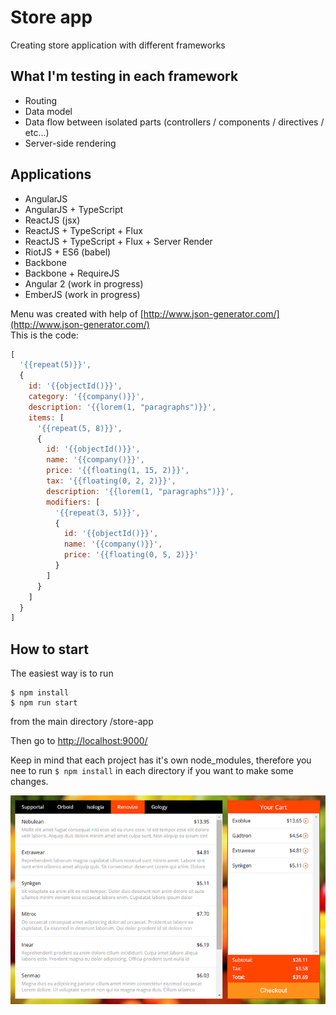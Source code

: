 # Store app

Creating store application with different frameworks

## What I'm testing in each framework

* Routing
* Data model
* Data flow between isolated parts (controllers / components / directives / etc...)
* Server-side rendering


## Applications

* AngularJS
* AngularJS + TypeScript
* ReactJS (jsx)
* ReactJS + TypeScript + Flux
* ReactJS + TypeScript + Flux + Server Render
* RiotJS + ES6 (babel)
* Backbone
* Backbone + RequireJS
* Angular 2 (work in progress)
* EmberJS (work in progress)


Menu was created with help of [http://www.json-generator.com/](http://www.json-generator.com/)<br>
This is the code:
```javascript
[
  '{{repeat(5)}}',
  {
    id: '{{objectId()}}',
    category: '{{company()}}',
    description: '{{lorem(1, "paragraphs")}}',
    items: [
      '{{repeat(5, 8)}}',
      {
		id: '{{objectId()}}',
        name: '{{company()}}',
        price: '{{floating(1, 15, 2)}}',
        tax: '{{floating(0, 2, 2)}}',
        description: '{{lorem(1, "paragraphs")}}',
        modifiers: [
          '{{repeat(3, 5)}}',
          {
            id: '{{objectId()}}',
			name: '{{company()}}',
			price: '{{floating(0, 5, 2)}}'
          }
        ]
      }
    ]
  }
]
```

## How to start

The easiest way is to run
```
$ npm install
$ npm run start
```
from the main directory /store-app

Then go to [http://localhost:9000/](http://localhost:9000/)

Keep in mind that each project has it's own node_modules, therefore you nee to run `$ npm install`
in each directory if you want to make some changes.

![alt tag](https://github.com/artemdemo/store-app/blob/master/_img/store-app.png)
